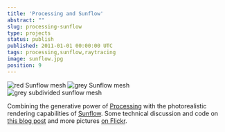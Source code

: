 ```yaml
---
title: 'Processing and Sunflow'
abstract: ""
slug: processing-sunflow
type: projects
status: publish
published: 2011-01-01 00:00:00 UTC
tags: processing,sunflow,raytracing
image: sunflow.jpg
position: 9
---
```


![red Sunflow mesh](/images/sunflowtestrender3_5482121704_o.png)
![grey Sunflow mesh](/images/sunflowtestrender2_5481521239_o.png)
![grey subdivided sunflow mesh](/images/1904_5837603852_o.png)

Combining the generative power of
[Processing][1] with the photorealistic rendering
capabilities of [Sunflow][2]. Some technical
discussion and code on [this blog
post](/blog/sunflow-and-processing-the-basics/) and
more pictures [on Flickr][3].



[1]: http://processing.org/
[2]: http://sunflow.sourceforge.net/
[3]: https://www.flickr.com/photos/53111802@N05/sets/72157626846474925/
